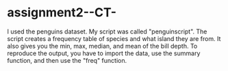 # assignment2--CT-
I used the penguins dataset. My script was called "penguinscript". The script creates a frequency table of species and what island they are from. It also gives you the min, max, median, and mean of the bill depth. To reproduce the output, you have to import the data, use the summary function, and then use the "freq" function. 
